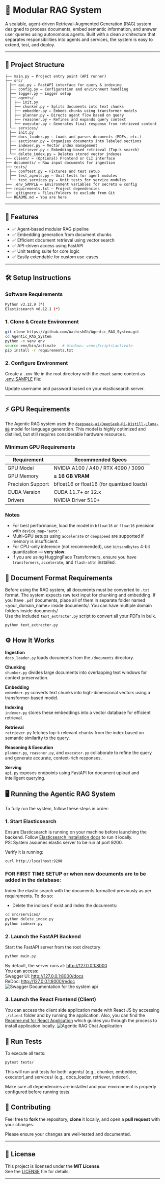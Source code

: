 # 🧠 Modular RAG System

A scalable, agent-driven Retrieval-Augmented Generation (RAG) system designed to process documents, embed semantic information, and answer user queries using autonomous agents. Built with a clean architecture that separates responsibilities into agents and services, the system is easy to extend, test, and deploy.

---

## 📁 Project Structure
```
├── main.py ← Project entry point (API runner)
├── src/
│ ├── api.py ← FastAPI interface for query & indexing
│ ├── config.py ← Configuration and environment handling
│ ├── logger.py ← Logger setup
│ ├── agents/
│ │ ├── init.py
│ │ ├── chunker.py ← Splits documents into text chunks
│ │ ├── embedder.py ← Embeds chunks using transformer models
│ │ ├── planner.py ← Directs agent flow based on query
│ │ ├── reasoner.py ← Refines and expands query context
│ │ └── executor.py ← Generates final response from retrieved content
│ └── services/
│ ├── init.py
│ ├── docs_loader.py ← Loads and parses documents (PDFs, etc.)
│ ├── sectioner.py ← Organizes documents into labeled sections
│ ├── indexer.py ← Vector index management
│ ├── retriever.py ← Embedding-based retrieval (Top-k search)
│ └── delete_index.py ← Deletes stored vector indexes
├── client/ ← (Optional) Frontend or CLI interface
├── documents/ ← Raw input documents for ingestion
├── tests/
│ ├── conftest.py ← Fixtures and test setup
│ ├── test_agents.py ← Unit tests for agent modules
│ └── test_services.py ← Unit tests for service modules
├── .env_SAMPLE ← Environment variables for secrets & config
├── requirements.txt ← Project dependencies
├── .gitignore ← Files/folders to exclude from Git
└── README.md ← You are here
```
---

## 🚀 Features

- ✅ Agent-based modular RAG pipeline
- ✅ Embedding generation from document chunks
- ✅ Efficient document retrieval using vector search
- ✅ API-driven access using FastAPI
- ✅ Unit testing suite for core logic
- ✅ Easily extendable for custom use-cases

---

## 🛠️ Setup Instructions
### Software Requirements

```sh
Python v3.12.9 (*)
Elasticsearch v8.12.1 (*)
```

### 1. Clone & Create Environment
```bash
git clone https://github.com/AashishGh/Agentic_RAG_System.git
cd Agentic_RAG_System
python -m venv env
source env/bin/activate   # Windows: venv\Scripts\activate
pip install -r requirements.txt
```

###  2. Configure Environment

Create a `.env` file in the root directory with the exact same content as [.env_SAMPLE](.env_SAMPLE) file:

Update username and password based on your elasticsearch server.

---
## ⚡ GPU Requirements

The Agentic RAG system uses the [`deepseek-ai/DeepSeek-R1-Distill-Llama-8B`](https://huggingface.co/deepseek-ai/DeepSeek-R1-Distill-Llama-8B) model for language generation. This model is highly optimized and distilled, but still requires considerable hardware resources.

### Minimum GPU Requirements

| Requirement        | Recommended Specs                         |
|--------------------|-------------------------------------------|
| GPU Model          | NVIDIA A100 / A40 / RTX 4090 / 3090       |
| GPU Memory         | **≥ 16 GB VRAM**                          |
| Precision Support  | bfloat16 or float16 (for quantized loads) |
| CUDA Version       | CUDA 11.7+ or 12.x                        |
| Drivers            | NVIDIA Driver 510+                        |

###  Notes

- For best performance, load the model in `bfloat16` or `float16` precision with `device_map='auto'`.
- Multi-GPU setups using `accelerate` or `deepspeed` are supported if memory is insufficient.
- For CPU-only inference (not recommended), use `bitsandbytes` 4-bit quantization — **very slow**.
- If you are using HuggingFace Transformers, ensure you have `transformers`, `accelerate`, and `flash-attn` installed.

## 📄 Document Format Requirements

Before using the RAG system, all documents must be converted to `.txt` format. The system expects raw text input for chunking and embedding. If you have `.pdf` documents, place all of them in separate folder named <your_domain_name> inside documents/. You can have multiple domain folders inside documents/ <br>
Use the included `text_extracter.py` script to convert all your PDFs in bulk.

```python
python text_extracter.py
```

## ⚙️ How It Works

 **Ingestion**  
`docs_loader.py` loads documents from the `/documents` directory.

 **Chunking**  
`chunker.py` divides large documents into overlapping text windows for context preservation.

 **Embedding**  
`embedder.py` converts text chunks into high-dimensional vectors using a transformer-based model.

 **Indexing**  
`indexer.py` stores these embeddings into a vector database for efficient retrieval.

 **Retrieval**  
`retriever.py` fetches top-k relevant chunks from the index based on semantic similarity to the query.

 **Reasoning & Execution**  
`planner.py`, `reasoner.py`, and `executor.py` collaborate to refine the query and generate accurate, context-rich responses.

 **Serving**  
`api.py` exposes endpoints using FastAPI for document upload and intelligent querying.


## 🖥️ Running the Agentic RAG System
To fully run the system, follow these steps in order:
### 1. Start Elasticsearch
Ensure Elasticsearch is running on your machine before launching the backend. Follow [Elasticsearch installation docs](https://www.elastic.co/guide/en/elasticsearch/reference/current/starting-elasticsearch.html) to run it locally. <br>
PS: System assumes elastic server to be run at port 9200.

Verify it is running:
```bash
curl http://localhost:9200
```
### FOR FIRST TIME SETUP or when new documents are to be added in the database: 
Index the elastic search with the documents formatted previously as per requirements. To do so:
-  Delete the indices if exist and Index the documents:
```bash
cd src/services/
python delete_index.py
python indexer.py
```

### 2. Launch the FastAPI Backend
Start the FastAPI server from the root directory:
```bash
python main.py
```
By default, the server runs at:
http://127.0.0.1:8000 <br>
You can access: <br>
Swagger UI: http://127.0.0.1:8000/docs <br>
ReDoc: http://127.0.0.1:8000/redoc
![Swagger Documentation for the system api](./assets/API.png)
### 3. Launch the React Frontend (Client)
You can access the client side application made with React JS by accessing `./client` folder and by running the application.
Also, you can find the [Readme.md for React Application](./client/README.md) which guides you through the process to install application locally.
![Agentic RAG Chat Application](./assets/ui.png)
## 🧪 Run Tests

To execute all tests:

```bash
pytest tests/
```
This will run unit tests for both:
agents/ (e.g., chunker, embedder, executor),and 
services/ (e.g., docs_loader, retriever, indexer).

Make sure all dependencies are installed and your environment is properly configured before running tests.

## 👥 Contributing
Feel free to **fork** the repository, **clone** it locally, and open a **pull request** with your changes.

Please ensure your changes are well-tested and documented.

---

## 📄 License

This project is licensed under the **MIT License**.  
See the [LICENSE](./LICENSE) file for details.

---


